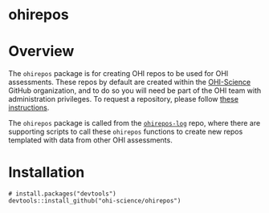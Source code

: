# ohirepos

# Overview

The `ohirepos` package is for creating OHI repos to be used for OHI assessments. These repos by default are created within the [OHI-Science](https://github.com/OHI-Science/) GitHub organization, and to do so you will need be part of the OHI team with administration privileges. To request a repository, please follow [these instructions](http://ohi-science.org/manual/#requesting-your-repositories).

The `ohirepos` package is called from the [`ohirepos-log`](https://github.com/OHI-Science/ohirepos-log) repo, where there are supporting scripts to call these `ohirepos` functions to create new repos templated with data from other OHI assessments. 

# Installation

```{r, eval = FALSE}
# install.packages("devtools")
devtools::install_github("ohi-science/ohirepos")
```

